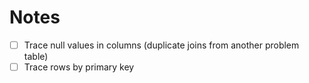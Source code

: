 
# Notes
- [ ] Trace null values in columns (duplicate joins from another problem table)
- [ ] Trace rows by primary key
